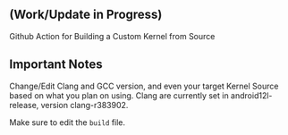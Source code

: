 ## (Work/Update in Progress)
Github Action for Building a Custom Kernel from Source

## Important Notes
Change/Edit Clang and GCC version, and even your target Kernel Source based on what you plan on using. Clang are currently set in android12l-release, version clang-r383902.

Make sure to edit the `build` file.
